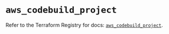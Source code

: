 # `aws_codebuild_project`

Refer to the Terraform Registry for docs: [`aws_codebuild_project`](https://registry.terraform.io/providers/hashicorp/aws/5.97.0/docs/resources/codebuild_project).
